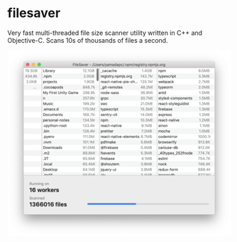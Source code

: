 # filesaver
Very fast multi-threaded file size scanner utility written in C++ and
Objective-C. Scans 10s of thousands of files a second.

![](/screenshot.png)
